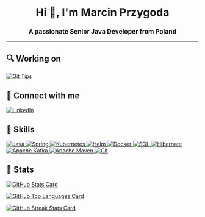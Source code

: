 <h1 align="center">Hi 👋, I'm Marcin Przygoda</h1>
<h3 align="center">A passionate Senior Java Developer from Poland</h3>

---

<h2>🔍 Working on</h2>

<p>
    <a href="https://github.com/MarcinPrzygoda/git-tips" rel="noreferrer">
        <img src="https://github-readme-stats.vercel.app/api/pin/?username=MarcinPrzygoda&theme=tokyonight&bg_color=00000000&repo=git-tips" alt="Git Tips"/>
    </a>
</p>

<h2>📧 Connect with me</h2>

<p>
    <a href="https://linkedin.com/in/marcinprzygoda" rel="noreferrer">
        <img align="center" src="https://img.shields.io/badge/linkedin-%230077B5.svg?style=for-the-badge&logo=linkedin&logoColor=white" alt="LinkedIn"/>
    </a>
</p>

<h2>🚀 Skills</h2>

<p>
    <a href="https://github.com/MarcinPrzygoda" rel="noreferrer">
        <img src="https://img.shields.io/badge/java-%23ED8B00.svg?style=for-the-badge&logo=java&logoColor=white" alt="Java"/>
    </a>
    <a href="https://github.com/MarcinPrzygoda" rel="noreferrer">
        <img src="https://img.shields.io/badge/spring-%236DB33F.svg?style=for-the-badge&logo=spring&logoColor=white" alt="Spring"/>
    </a>
    <a href="https://github.com/MarcinPrzygoda" rel="noreferrer">
        <img src="https://img.shields.io/badge/kubernetes-%23326ce5.svg?style=for-the-badge&logo=kubernetes&logoColor=white" alt="Kubernetes"/>
    </a>
    <a href="https://github.com/MarcinPrzygoda/helm-tips" rel="noreferrer">
        <img src="https://img.shields.io/badge/helm-%230f1689.svg?style=for-the-badge&logo=helm&logoColor=white" alt="Helm"/>
    </a>
    <a href="https://github.com/MarcinPrzygoda" rel="noreferrer">
        <img src="https://img.shields.io/badge/docker-%230db7ed.svg?style=for-the-badge&logo=docker&logoColor=white" alt="Docker"/>
    </a>
    <a href="https://github.com/MarcinPrzygoda" rel="noreferrer">
        <img src="https://img.shields.io/badge/sql-%23316192.svg?style=for-the-badge&logo=databricks&logoColor=white" alt="SQL"/>
    </a>
    <a href="https://github.com/MarcinPrzygoda" rel="noreferrer">
        <img src="https://img.shields.io/badge/hibernate-%2359666c.svg?style=for-the-badge&logo=hibernate&logoColor=white" alt="Hibernate"/>
    </a>
    <a href="https://github.com/MarcinPrzygoda" rel="noreferrer">
        <img src="https://img.shields.io/badge/Apache%20Kafka-000?style=for-the-badge&logo=apachekafka" alt="Apache Kafka"/>
    </a>
    <a href="https://github.com/MarcinPrzygoda" rel="noreferrer">
        <img src="https://img.shields.io/badge/Apache%20Maven-C71A36?style=for-the-badge&logo=Apache%20Maven&logoColor=white" alt="Apache Maven"/>
    </a>
    <a href="https://github.com/MarcinPrzygoda/git-tips" rel="noreferrer">
        <img src="https://img.shields.io/badge/git-%23F05033.svg?style=for-the-badge&logo=git&logoColor=white" alt="Git"/>
    </a>
</p>

<h2>💎 Stats</h2>

<p>
    <a href="https://github.com/MarcinPrzygoda" rel="noreferrer">
        <img src="https://github-readme-stats.vercel.app/api?username=MarcinPrzygoda&theme=tokyonight&bg_color=00000000&show_icons=true&locale=en&count_private=true" alt="GitHub Stats Card"/>
    </a>
</p>

<p>
    <a href="https://github.com/MarcinPrzygoda" rel="noreferrer">
        <img src="https://github-readme-stats.vercel.app/api/top-langs?username=MarcinPrzygoda&theme=tokyonight&bg_color=00000000&show_icons=true&locale=en&card_width=445&layout=compact" alt="GitHub Top Languages Card"/>
    </a>
</p>

<p>
    <a href="https://github.com/MarcinPrzygoda" rel="noreferrer">
        <img src="https://github-readme-streak-stats.herokuapp.com/?user=MarcinPrzygoda&theme=tokyonight_duo&date_format=d.m.Y" alt="GitHub Streak Stats Card"/>
    </a>
</p>